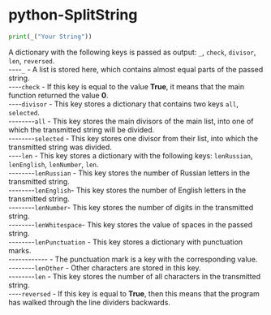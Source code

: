 # python-SplitString

```py
print(_("Your String"))
```

A dictionary with the following keys is passed as output: `_`, `check`, `divisor`, `len`, `reversed`. <br/>
----`_` - A list is stored here, which contains almost equal parts of the passed string. <br/>
----`check` - If this key is equal to the value **True**, it means that the main function returned the value **0**. <br/>
----`divisor` - This key stores a dictionary that contains two keys `all`, `selected`. <br/>
--------`all` - This key stores the main divisors of the main list, into one of which the transmitted string will be divided. <br/>
--------`selected` - This key stores one divisor from their list, into which the transmitted string was divided. <br/>
----`len` - This key stores a dictionary with the following keys: `lenRussian`, `lenEnglish`, `lenNumber`, `len`. <br/>
--------`lenRussian` - This key stores the number of Russian letters in the transmitted string. <br/>
--------`lenEnglish`- This key stores the number of English letters in the transmitted string. <br/>
--------`lenNumber`- This key stores the number of digits in the transmitted string. <br/>
--------`lenWhitespace`- This key stores the value of spaces in the passed string. <br/>
--------`lenPunctuation` - This key stores a dictionary with punctuation marks. <br/>
------------ - The punctuation mark is a key with the corresponding value. <br/>
--------`lenOther` - Other characters are stored in this key. <br/>
--------`len` - This key stores the number of all characters in the transmitted string. <br/>
----`reversed` - If this key is equal to **True**, then this means that the program has walked through the line dividers backwards. <br/>
